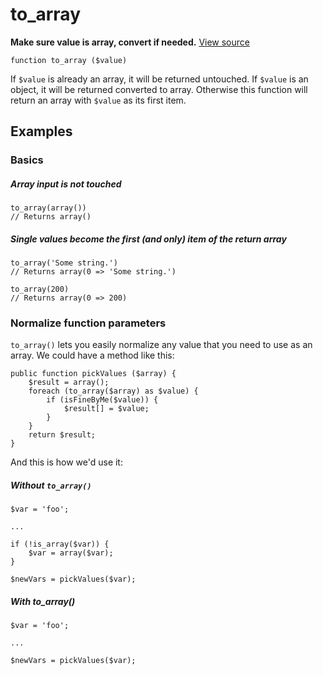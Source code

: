 
# to_array

**Make sure value is array, convert if needed.** [View source](https://github.com/Eiskis/Baseline-PHP/blob/master/source/arrays/to_array.php)

	function to_array ($value)

If `$value` is already an array, it will be returned untouched. If `$value` is an object, it will be returned converted to array. Otherwise this function will return an array with `$value` as its first item.



## Examples

### Basics

##### Array input is not touched
	to_array(array())
	// Returns array()

##### Single values become the first (and only) item of the return array
	to_array('Some string.')
	// Returns array(0 => 'Some string.')

	to_array(200)
	// Returns array(0 => 200)



### Normalize function parameters

`to_array()` lets you easily normalize any value that you need to use as an array. We could have a method like this:

	public function pickValues ($array) {
		$result = array();
		foreach (to_array($array) as $value) {
			if (isFineByMe($value)) {
				$result[] = $value;
			}
		}
		return $result;
	}

And this is how we'd use it:

##### Without `to_array()`
	$var = 'foo';

	...

	if (!is_array($var)) {
		$var = array($var);
	}

	$newVars = pickValues($var);

##### With to_array()
	$var = 'foo';

	...

	$newVars = pickValues($var);
